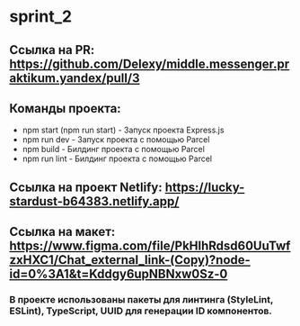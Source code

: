 # sprint_2
## Ссылка на PR: https://github.com/Delexy/middle.messenger.praktikum.yandex/pull/3

## Команды проекта:
- npm start (npm run start) - Запуск проекта Express.js
- npm run dev - Запуск проекта с помощью Parcel
- npm build - Билдинг проекта с помощью Parcel
- npm run lint - Билдинг проекта с помощью Parcel

## Ссылка на проект Netlify: https://lucky-stardust-b64383.netlify.app/

## Ссылка на макет: https://www.figma.com/file/PkHlhRdsd60UuTwfzxHXC1/Chat_external_link-(Copy)?node-id=0%3A1&t=Kddgy6upNBNxw0Sz-0

### В проекте использованы пакеты для линтинга (StyleLint, ESLint), TypeScript, UUID для генерации ID компонентов.
